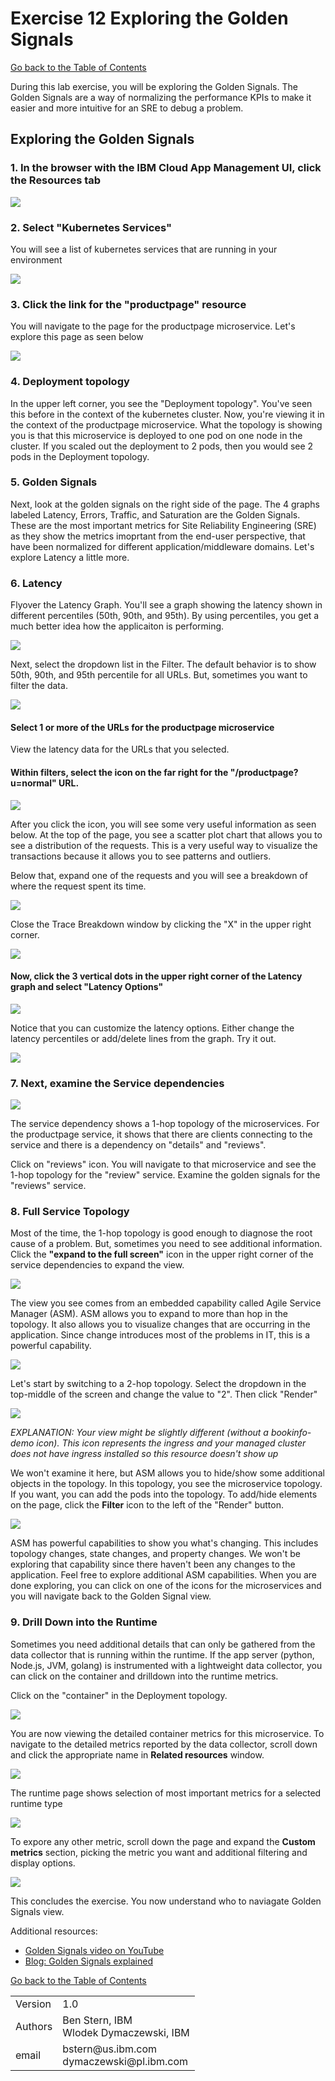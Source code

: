 # Exercise 12 Exploring the Golden Signals

[Go back to the Table of Contents](../../README.md)

During this lab exercise, you will be exploring the Golden Signals.  The Golden Signals are a way of normalizing the performance KPIs to make it easier and more intuitive for an SRE to debug a problem.

## Exploring the Golden Signals

### 1. In the browser with the IBM Cloud App Management UI, click the Resources tab

![](images/2020-01-19-17-21-00.png)

### 2. Select "Kubernetes Services"

You will see a list of kubernetes services that are running in your environment

![](images/2020-01-19-17-25-00.png)

### 3. Click the link for the "productpage" resource

You will navigate to the page for the productpage microservice.  Let's explore this page as seen below

![](images/2020-01-19-17-31-00.png)

### 4. Deployment topology

In the upper left corner, you see the "Deployment topology".  You've seen this before in the context of the kubernetes cluster.  Now, you're viewing it in the context of the productpage microservice.  What the topology is showing you is that this microservice is deployed to one pod on one node in the cluster.  If you scaled out the deployment to 2 pods, then you would see 2 pods in the Deployment topology.

### 5. Golden Signals

Next, look at the golden signals on the right side of the page.   The 4 graphs labeled Latency, Errors, Traffic, and Saturation are the Golden Signals.  These are the most important metrics for Site Reliability Engineering (SRE) as they show the metrics imoprtant from the end-user perspective, that have been normalized for different application/middleware domains.  Let's explore Latency a little more.

### 6. Latency

Flyover the Latency Graph.  You'll see a graph showing the latency shown in different percentiles (50th, 90th, and 95th).  By using percentiles, you get a much better idea how the applicaiton is performing.

![](images/2020-01-19-17-40-00.png)

Next, select the dropdown list in the Filter.  The default behavior is to show 50th, 90th, and 95th percentile for all URLs.  But, sometimes you want to filter the data.  

![](images/2020-01-20-08-12-32.png)

#### Select 1 or more of the URLs for the productpage microservice

View the latency data for the URLs that you selected.

#### Within filters, select the icon on the far right for the "/productpage?u=normal" URL.

![](images/2020-01-20-08-16-32.png)

After you click the icon, you will see some very useful information as seen below.  At the top of the page, you see a scatter plot chart that allows you to see a distribution of the requests.  This is a very useful way to visualize the transactions because it allows you to see patterns and outliers.  

Below that, expand one of the requests and you will see a breakdown of where the request spent its time.

![](images/2020-01-19-19-59-00.png)

Close the Trace Breakdown window by clicking the "X" in the upper right corner.

![](images/2020-01-20-08-19-27.png)

#### Now, click the 3 vertical dots in the upper right corner of the Latency graph and select "Latency Options"

![](images/2020-01-20-08-21-09.png)

Notice that you can customize the latency options.  Either change the latency percentiles or add/delete lines from the graph.  Try it out.

![](images/2020-01-19-17-49-00.png)

### 7. Next, examine the Service dependencies

![](images/2020-01-21-08-48-36.png)

The service dependency shows a 1-hop topology of the microservices.  For the productpage service, it shows that there are clients connecting to the service and there is a dependency on "details" and "reviews".  

Click on "reviews" icon.  You will navigate to that microservice and see the 1-hop topology for the "review" service.  Examine the golden signals for the "reviews" service.  

### 8. Full Service Topology

Most of the time, the 1-hop topology is good enough to diagnose the root cause of a problem.  But, sometimes you need to see additional information.  Click the **"expand to the full screen"** icon in the upper right corner of the service dependencies to expand the view.

![](images/2020-01-20-08-30-45.png)

The view you see comes from an embedded capability called Agile Service Manager (ASM).  ASM allows you to expand to more than hop in the topology. It also allows you to visualize changes that are occurring in the application.  Since change introduces most of the problems in IT, this is a powerful capability.

![](images/2020-01-19-19-46-00.png)

Let's start by switching to a 2-hop topology.  Select the dropdown in the top-middle of the screen and change the value to "2".  Then click "Render"

![](images/2020-01-20-08-35-09.png)

*EXPLANATION: Your view might be slightly different (without a bookinfo-demo icon). This icon represents the ingress and your managed cluster does not have ingress installed so this resource doesn't show up*

We won't examine it here, but ASM allows you to hide/show some additional objects in the topology.  In this topology, you see the microservice topology.  If you want, you can add the pods into the topology.  To add/hide elements on the page, click the **Filter** icon to the left of the "Render" button.

![](images/2020-01-20-08-36-10.png)

ASM has powerful capabilities to show you what's changing.  This includes topology changes, state changes, and property changes.  We won't be exploring that capability since there haven't been any changes to the application.  Feel free to explore additional ASM capabilities.  When you are done exploring, you can click on one of the icons for the microservices and you will navigate back to the Golden Signal view.

### 9. Drill Down into the Runtime

Sometimes you need additional details that can only be gathered from the data collector that is running within the runtime.  If the app server (python, Node.js, JVM, golang) is instrumented with a lightweight data collector, you can click on the container and drilldown into the runtime metrics.  

Click on the "container" in the Deployment topology.

![](images/2020-01-20-08-40-27.png)

You are now viewing the detailed container metrics for this microservice. To navigate to the detailed metrics reported by the data collector, scroll down and click the appropriate name in **Related resources** window.

![](images/2020-01-20-08-42-07.png)

The runtime page shows selection of most important metrics for a selected runtime type

![](images/2020-01-20-08-44-30.png)

To expore any other metric, scroll down the page and expand the **Custom metrics** section, picking the metric you want and additional filtering and display options.

![](images/2020-01-20-08-47-50.png)

This concludes the exercise. You now understand who to naviagate Golden Signals view.

Additional resources: 
- [Golden Signals video on YouTube](https://youtu.be/z5WLD6vANvw)
- [Blog: Golden Signals explained](https://www.ibm.com/cloud/blog/video-better-application-monitoring-with-sre-golden-signals)


[Go back to the Table of Contents](../../README.md)

<table>
  <tr>
    <td>Version</td>
    <td>1.0</td>
  </tr>
  <tr>
    <td>Authors</td>
    <td>Ben Stern, IBM<br>Wlodek Dymaczewski, IBM</td>
  </tr>
  <tr>
    <td>email</td>
    <td>bstern@us.ibm.com<br>dymaczewski@pl.ibm.com<br></td>
  </tr>
</table>